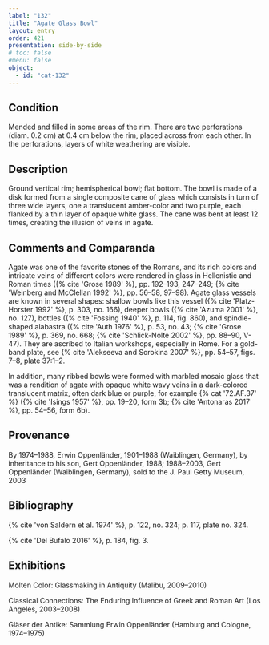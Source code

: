 ```yaml
---
label: "132"
title: "Agate Glass Bowl"
layout: entry
order: 421
presentation: side-by-side
# toc: false
#menu: false 
object:
  - id: "cat-132"
---
```


## Condition

Mended and filled in some areas of the rim. There are two perforations (diam. 0.2 cm) at 0.4 cm below the rim, placed across from each other. In the perforations, layers of white weathering are visible.

## Description

Ground vertical rim; hemispherical bowl; flat bottom. The bowl is made of a disk formed from a single composite cane of glass which consists in turn of three wide layers, one a translucent amber-color and two purple, each flanked by a thin layer of opaque white glass. The cane was bent at least 12 times, creating the illusion of veins in agate.

## Comments and Comparanda

Agate was one of the favorite stones of the Romans, and its rich colors and intricate veins of different colors were rendered in glass in Hellenistic and Roman times ({% cite 'Grose 1989' %}, pp. 192–193, 247–249; {% cite 'Weinberg and McClellan 1992' %}, pp. 56–58, 97–98). Agate glass vessels are known in several shapes: shallow bowls like this vessel ({% cite 'Platz-Horster 1992' %}, p. 303, no. 166), deeper bowls ({% cite 'Azuma 2001' %}, no. 127), bottles ({% cite 'Fossing 1940' %}, p. 114, fig. 860), and spindle-shaped alabastra ({% cite 'Auth 1976' %}, p. 53, no. 43; {% cite 'Grose 1989' %}, p. 369, no. 668; {% cite 'Schlick-Nolte 2002' %}, pp. 88–90, V-47). They are ascribed to Italian workshops, especially in Rome. For a gold-band plate, see {% cite 'Alekseeva and Sorokina 2007' %}, pp. 54–57, figs. 7–8, plate 37:1–2.

In addition, many ribbed bowls were formed with marbled mosaic glass that was a rendition of agate with opaque white wavy veins in a dark-colored translucent matrix, often dark blue or purple, for example {% cat '72.AF.37' %} ({% cite 'Isings 1957' %}, pp. 19–20, form 3b; {% cite 'Antonaras 2017' %}, pp. 54–56, form 6b).

## Provenance

By 1974–1988, Erwin Oppenländer, 1901–1988 (Waiblingen, Germany), by inheritance to his son, Gert Oppenländer, 1988; 1988–2003, Gert Oppenländer (Waiblingen, Germany), sold to the J. Paul Getty Museum, 2003

## Bibliography

{% cite 'von Saldern et al. 1974' %}, p. 122, no. 324; p. 117, plate no. 324.

{% cite 'Del Bufalo 2016' %}, p. 184, fig. 3.

## Exhibitions

Molten Color: Glassmaking in Antiquity (Malibu, 2009–2010)

Classical Connections: The Enduring Influence of Greek and Roman Art (Los Angeles, 2003–2008)

Gläser der Antike: Sammlung Erwin Oppenländer (Hamburg and Cologne, 1974–1975)